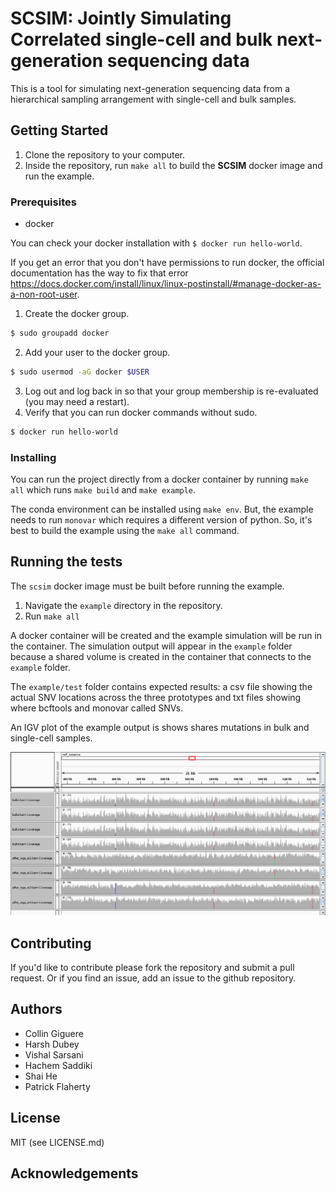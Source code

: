 # SCSIM: Jointly Simulating Correlated single-cell and bulk next-generation sequencing data

This is a tool for simulating  next-generation sequencing data from a hierarchical sampling arrangement with single-cell and bulk samples.

## Getting Started

1. Clone the repository to your computer.
2. Inside the repository, run `make all` to build the **SCSIM** docker image and run the example.

### Prerequisites

- docker

You can check your docker installation with `$ docker run hello-world`.

If you get an error that you don't have permissions to run docker, the official documentation has the way to fix that error https://docs.docker.com/install/linux/linux-postinstall/#manage-docker-as-a-non-root-user.
1. Create the docker group.
```sh
$ sudo groupadd docker
```
2. Add your user to the docker group.
```sh
$ sudo usermod -aG docker $USER
```
3. Log out and log back in so that your group membership is re-evaluated (you may need a restart).
4. Verify that you can run docker commands without sudo.
```sh
$ docker run hello-world
```

### Installing 

You can run the project directly from a docker container by running `make all` which runs `make build` and `make example`.

The conda environment can be installed using `make env`. But, the example needs to run `monovar` which requires a different version of python. So, it's best to build the example using the `make all` command.

## Running the tests

The `scsim` docker image must be built before running the example. 

1. Navigate the `example` directory in the repository.
2. Run `make all`

A docker container will be created and the example simulation will be run in the container.
The simulation output will appear in the `example` folder because a shared volume is created in the container that connects to the `example` folder.

The `example/test` folder contains expected results: a csv file showing the actual SNV locations across the three prototypes and txt files showing where bcftools and monovar called SNVs.

An IGV plot of the example output is shows shares mutations in bulk and single-cell samples.

![IGV Snapshot](example/igv_snapshot.png)

## Contributing
If you'd like to contribute please fork the repository and submit a pull request.
Or if you find an issue, add an issue to the github repository.

## Authors

* Collin Giguere
* Harsh Dubey
* Vishal Sarsani
* Hachem Saddiki
* Shai He
* Patrick Flaherty

## License
MIT (see LICENSE.md)

## Acknowledgements
